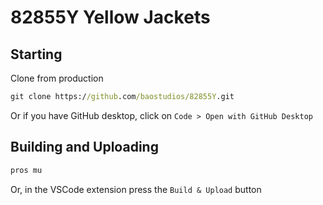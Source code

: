 # 82855Y Yellow Jackets

## Starting

Clone from production

```cmd
git clone https://github.com/baostudios/82855Y.git
```

Or if you have GitHub desktop, click on `Code > Open with GitHub Desktop`

## Building and Uploading

```cmd
pros mu
```

Or, in the VSCode extension press the `Build & Upload` button
